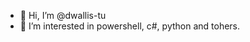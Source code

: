 - 👋 Hi, I’m @dwallis-tu
- 👀 I’m interested in powershell, c#, python and tohers.

<!---
dwallis-tu/dwallis-tu is a ✨ special ✨ repository because its `README.md` (this file) appears on your GitHub profile.
You can click the Preview link to take a look at your changes.
--->
